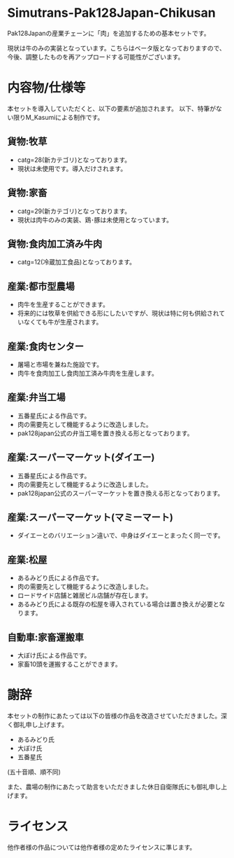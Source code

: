 # Simutrans-Pak128Japan-Chikusan
Pak128Japanの産業チェーンに「肉」を追加するための基本セットです。

現状は牛のみの実装となっています。こちらはベータ版となっておりますので、今後、調整したものを再アップロードする可能性がございます。

# 内容物/仕様等
本セットを導入していただくと、以下の要素が追加されます。
以下、特筆がない限りM_Kasumiによる制作です。

## 貨物:牧草
* catg=28(新カテゴリ)となっております。
* 現状は未使用です。導入だけされます。

## 貨物:家畜
* catg=29(新カテゴリ)となっております。
* 現状は肉牛のみの実装、鶏･豚は未使用となっています。

## 貨物:食肉加工済み牛肉
* catg=12(冷蔵加工食品)となっております。

## 産業:都市型農場
* 肉牛を生産することができます。
* 将来的には牧草を供給できる形にしたいですが、現状は特に何も供給されていなくても牛が生産されます。

## 産業:食肉センター
* 屠場と市場を兼ねた施設です。
* 肉牛を食肉加工し食肉加工済み牛肉を生産します。

## 産業:弁当工場
* 五番星氏による作品です。
* 肉の需要先として機能するように改造しました。
* pak128japan公式の弁当工場を置き換える形となっております。

## 産業:スーパーマーケット(ダイエー)
* 五番星氏による作品です。
* 肉の需要先として機能するように改造しました。
* pak128japan公式のスーパーマーケットを置き換える形となっております。

## 産業:スーパーマーケット(マミーマート)
* ダイエーとのバリエーション違いで、中身はダイエーとまったく同一です。

## 産業:松屋
* あるみどり氏による作品です。
* 肉の需要先として機能するように改造しました。
* ロードサイド店舗と雑居ビル店舗が存在します。
* あるみどり氏による既存の松屋を導入されている場合は置き換えが必要となります。

## 自動車:家畜運搬車
* 大ぼけ氏による作品です。
* 家畜10頭を運搬することができます。

# 謝辞
本セットの制作にあたっては以下の皆様の作品を改造させていただきました。深く御礼申し上げます。
* あるみどり氏
* 大ぼけ氏
* 五番星氏

(五十音順、順不同)

また、農場の制作にあたって助言をいただきました休日自衛隊氏にも御礼申し上げます。

# ライセンス
他作者様の作品については他作者様の定めたライセンスに準じます。
